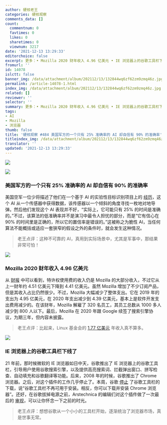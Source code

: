 ```yaml
---
author: 硬核老王
categories: 硬核观察
comments_data: []
count:
  commentnum: 0
  favtimes: 0
  likes: 0
  sharetimes: 0
  viewnum: 3217
date: '2021-12-13 13:29:33'
editorchoice: false
excerpt: 更多：• Mozilla 2020 财年收入 4.96 亿美元 • IE 浏览器上的谷歌工具栏下线了
fromurl: ''
id: 14078
islctt: false
banner_img: /data/attachment/album/202112/13/132844wq6zf62zm9zmq46z.jpg
permalink: /article-14078-1.html
index_img: /data/attachment/album/202112/13/132844wq6zf62zm9zmq46z.jpg
related: []
reviewer: ''
selector: ''
summary: 更多：• Mozilla 2020 财年收入 4.96 亿美元 • IE 浏览器上的谷歌工具栏下线了
tags:
- AI
- Mozilla
- 浏览器
thumb: false
title: '硬核观察 #484 美国军方的一个只有 25% 准确率的 AI 却自信有 90% 的准确率'
titleindex_img: /data/attachment/album/202112/13/132844wq6zf62zm9zmq46z.jpg
translator: ''
updated: '2021-12-13 13:29:33'
---
```


![](/data/attachment/album/202112/13/132844wq6zf62zm9zmq46z.jpg)


![](/data/attachment/album/202112/13/132530u7j71ux88nln78jk.jpg)


### 美国军方的一个只有 25% 准确率的 AI 却自信有 90% 的准确率


美国空军一位少将描述了他们在一个基于 AI 的实验性目标识别项目上的 [经历](https://www.defenseone.com/technology/2021/12/air-force-targeting-ai-thought-it-had-90-success-rate-it-was-more-25/187437/)，这个 AI 从一个传感器中获得数据，该传感器以一个倾斜的角度寻找一枚地对地导弹。然后他们发现这个 AI 表现并不好，“实际上，它可能只有 25% 的时间是准确的。”不过，该算法的低准确率并不是演习中最令人担忧的部分，而是“它有信心在 90% 的时间里是正确的，所以它的置信率是错误的。”这被称之为脆性 AI，当任何算法不能概括或适应一套狭窄的假设之外的条件时，就会发生这种情况。



> 
> 老王点评：这种不可靠的 AI，真用到实际场景中，尤其是军事中，那结果非常可怕！
> 
> 
> 


![](/data/attachment/album/202112/13/132852j31tnkiw31rkup7w.jpg)


### Mozilla 2020 财年收入 4.96 亿美元


从 [财报](https://assets.mozilla.net/annualreport/2020/mozilla-fdn-2020-short-form-0926.pdf) 中可以看到，特许权使用费的收入仍是 Mozilla 的大部分收入，不过它从上一财年约 4.51 亿美元下降到 4.41 亿美元。虽然 Mozilla 增加了不少订阅产品，但是其收入占比仍然很少。不过，Mozilla 大幅减少了整体支出。它在 2019 年的支出为 4.95 亿美元，在 2020 年支出减少到 4.39 亿美元，基本上是软件开发支出费用减少的。在该财年，Mozilla 解雇了 320 名员工，其员工总数从 1000 多人减少到 800 人以下。最后，Mozilla 在 2020 年跟 Google 续签了搜索引擎协议，为期三年，但内容未披露。



> 
> 老王点评：比起来，Linux 基金会的 [1.77 亿美元](/article-14062-1.html) 年收入真不算多。
> 
> 
> 


![](/data/attachment/album/202112/13/132901zwf2aqpvjjwvvn4q.jpg)


### IE 浏览器上的谷歌工具栏下线了


21 年前，那时候微软的 IE 浏览器如日中天，谷歌推出了 IE 浏览器上的谷歌工具栏，引导用户使用谷歌搜索引擎，以及提供高亮搜索词、拦截弹出窗口、拼写检查、自动填充和谷歌翻译等功能。后来，2008 年的时候，谷歌推出了 Chrome 浏览器。之后，对这个插件的工作几乎停止了。本周，谷歌 [停止](https://toolbar.google.com/) 了谷歌工具栏的下载，说“谷歌工具栏不再可用于安装。相反，你可以下载并安装 Chrome 浏览器”。还好，在谷歌拔掉电源之前，Arstechnica 的编辑们对这个插件做了一次最后的 [审视](https://arstechnica.com/gadgets/2021/12/happy-21st-birthday-to-google-toolbar-which-inexplicably-still-exists/)，可以让你怀念一下之前的时光。



> 
> 老王点评：想想谷歌从一个小小的工具栏开始，逐渐统治了浏览器市场，真是世事无常。
> 
> 
>